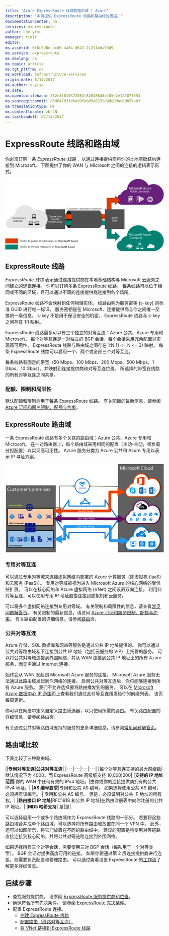 ```yaml
---
title: "Azure ExpressRoute 线路和路由域 | Azure"
description: "本页提供 ExpressRoute 线路和路由域的概述。"
documentationCenter: na
services: expressroute
author: cherylmc
manager: timlt
editor: 
ms.assetid: 6f0c5d8e-cc60-4a04-8641-2c211bda93d9
ms.service: expressroute
ms.devlang: na
ms.topic: article
ms.tgt_pltfrm: na
ms.workload: infrastructure-services
origin.date: 6/14/2017
ms.author: v-yiso
ms.date: 
ms.openlocfilehash: 362e3f01037208df826388d0df05e2e12167f553
ms.sourcegitcommit: d5d647d33dba99fabd3a6232d9de0dacb0b57e8f
ms.translationtype: HT
ms.contentlocale: zh-CN
ms.lasthandoff: 07/14/2017
---
```

# <a name="expressroute-circuits-and-routing-domains"></a>ExpressRoute 线路和路由域

 你必须订购一条 *ExpressRoute 线路* ，以通过连接提供商将你的本地基础结构连接到 Microsoft。 下图提供了你的 WAN 与 Microsoft 之间的连接的逻辑表示形式。  

![](./media/expressroute-circuit-peerings/expressroute-basic.png)

## <a name="expressroute-circuits"></a>ExpressRoute 线路
*ExpressRoute 线路* 表示通过连接提供商在本地基础结构与 Microsoft 云服务之间建立的逻辑连接。 你可以订购多条 ExpressRoute 线路。 每条线路可以位于相同或不同的区域，且可以通过不同的连接提供商连接到各个场所。 

ExpressRoute 线路不会映射到任何物理实体。 线路由称为服务密钥 (s-key) 的标准 GUID 进行唯一标识。 服务密钥是在 Microsoft、连接提供商与你之间唯一交换的一条信息。 s-key 不是用于保证安全的机密。 ExpressRoute 线路与 s-key 之间存在 1:1 映射。

ExpressRoute 线路最多可以有三个独立的对等互连：Azure 公共、Azure 专用和 Microsoft。 每个对等互连是一对独立的 BGP 会话，每个会话采用冗余配置以实现高可用性。 ExpressRoute 线路与路由域之间存在 1:N (1 <= N <= 3) 映射。 每条 ExpressRoute 线路可以启用一个、两个或全部三个对等互连。

每条线路有固定的带宽（50 Mbps、100 Mbps、200 Mbps、500 Mbps、1 Gbps、10 Gbps），并映射到连接提供商和对等互连位置。 所选择的带宽在线路的所有对等互连之间共享。 

### <a name="quotas-limits-and-limitations"></a>配额、限制和局限性

默认配额和限制适用于每条 ExpressRoute 线路。 有关配额的最新信息，请参阅 [Azure 订阅和服务限制、配额与约束](../azure-subscription-service-limits.md)。

## <a name="expressroute-routing-domains"></a>ExpressRoute 路由域

一条 ExpressRoute 线路有多个关联的路由域：Azure 公共、Azure 专用和 Microsoft。 在一对路由器上，每个路由域采用相同的配置（主动-主动，或负载分担配置）以实现高可用性。 Azure 服务分类为 Azure 公共和 Azure 专用以表示 IP 寻址方案。

![](./media/expressroute-circuit-peerings/expressroute-peerings.png)

### <a name="private-peering"></a>专用对等互连

可以通过专用对等域来连接虚拟网络内部署的 Azure 计算服务（即虚拟机 (IaaS) 和云服务 (PaaS)）。 专用对等域被视为进入 Microsoft Azure 的核心网络的受信任扩展。 可以在核心网络和 Azure 虚拟网络 (VNet) 之间设置双向连接。 利用此对等互连，可以使用专用 IP 地址直接连接到虚拟机和云服务。  

可以将多个虚拟网络连接到专用对等域。 有关限制和局限性的信息，请查看[常见问题解答页](./expressroute-faqs.md)。 有关限制的最新信息，请访问 [Azure 订阅和服务限制、配额与约束](../azure-subscription-service-limits.md)。  有关路由配置的详细信息，请参阅[路由](./expressroute-routing.md)页。

### <a name="public-peering"></a>公共对等互连

Azure 存储、SQL 数据库和网站等服务是通过公共 IP 地址提供的。 你可以通过公共对等路由域私下连接到公共 IP 地址（包括云服务的 VIP）上托管的服务。 可以将公共对等域连接到外围网络，并从 WAN 连接到公共 IP 地址上的所有 Azure 服务，而无需通过 Internet 连接。 

始终会从 WAN 发起到 Microsoft Azure 服务的连接。 Microsoft Azure 服务无法通过此路由域发起到你网络的连接。 启用公共对等互连后，你将能够连接到所有 Azure 服务。 我们不允许选择要将路由播发到的服务。 可以在 [Microsoft Azure 数据中心 IP 范围](http://www.microsoft.com/download/details.aspx?id=41653)页上查看我们通过此对等互连播发给你的前缀列表。 该页每周更新。

你可以在网络中定义自定义路由筛选器，以只使用所需的路由。 有关路由配置的详细信息，请参阅[路由](expressroute-routing.md)页。 

有关通过公共对等路由域支持的服务的更多详细信息，请参阅[常见问题解答页](./expressroute-faqs.md)。 


## <a name="routing-domain-comparison"></a>路由域比较

下表比较了三种路由域。

||**专用对等互连**|**公共对等互连**|
|---|---|---|---|
|每个对等互连支持的最大前缀数|默认情况下为 4000，而 ExpressRoute 高级版支持 10,000|200|
|**支持的 IP 地址范围**|你的 WAN 中任何有效的 IPv4 地址。|由你或你的连接提供商拥有的公共 IPv4 地址。|
|**AS 编号要求**|专用和公共 AS 编号。 如果选择使用公共 AS 编号，必须拥有该编号。 | 专用和公共 AS 编号。 但是，必须证明对公共 IP 地址的所有权。|
|**路由接口 IP 地址**|RFC1918 和公共 IP 地址|在路由注册表中向你注册的公共 IP 地址。|
|**MD5 哈希支持**| 是|是|

可以选择启用一个或多个路由域作为 ExpressRoute 线路的一部分。 若要将这些路由域合并成单个路由域，可以选择将所有路由域放置在同一个 VPN 中。 此外，还可以如图所示，将它们放置在不同的路由域中。 建议的配置是将专用对等链路直接连接到核心网络，并将公共对等链路连接到外围网络。

如果选择所有三个对等会话，需要使用三对 BGP 会话（每队用于一个对等类型）。 BGP 会话对提供高度可用的链接。 如果你要通过第 2 层连接提供商进行连接，则需要负责配置和管理路由。 可以通过查看设置 ExpressRoute 的[工作流](./expressroute-workflows.md)了解更多详细信息。

## <a name="next-steps"></a>后续步骤

- 查找服务提供商。 请参阅 [ExpressRoute 服务提供商和位置](./expressroute-locations.md)。
- 确保符合所有先决条件。 请参阅 [ExpressRoute 先决条件](./expressroute-prerequisites.md)。
- 配置 ExpressRoute 连接。
    - [创建 ExpressRoute 线路](./expressroute-howto-circuit-classic.md)
    - [配置路由（线路对等互连）](./expressroute-howto-routing-classic.md)
    - [将 VNet 链接到 ExpressRoute 线路](./expressroute-howto-linkvnet-classic.md)